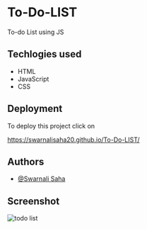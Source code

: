 # To-Do-LIST
To-do List using JS

## Techlogies used
- HTML
- JavaScript
- CSS

## Deployment
To deploy this project click on

https://swarnalisaha20.github.io/To-Do-LIST/


## Authors

- [@Swarnali Saha](https://github.com/swarnalisaha20)



## Screenshot
![todo list](https://user-images.githubusercontent.com/95017341/214028534-2d3370f3-aada-4ac6-be20-3e92c60979f6.jpeg)
